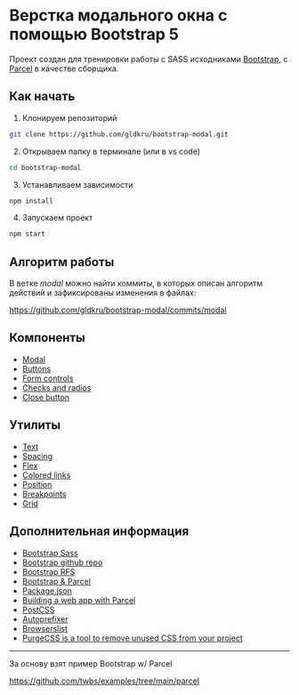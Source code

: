 # Верстка модального окна с помощью Bootstrap 5

Проект создан для тренировки работы с SASS исходниками [Bootstrap](https://getbootstrap.com), с [Parcel](https://parceljs.org) в качестве сборщика.

## Как начать

1. Клонируем репозиторий
```sh
git clone https://github.com/gldkru/bootstrap-modal.git
```

2. Открываем папку в терминале (или в vs code)
```sh
cd bootstrap-modal
```

3. Устанавливаем зависимости
```sh
npm install
```

4. Запускаем проект
```sh
npm start
```

## Алгоритм работы

В ветке _modal_ можно найти коммиты, в которых описан алгоритм действий и зафиксированы изменения в файлах:

https://github.com/gldkru/bootstrap-modal/commits/modal

## Компоненты

- [Modal](https://getbootstrap.com/docs/5.3/components/modal/)
- [Buttons](https://getbootstrap.com/docs/5.3/components/buttons/)
- [Form controls](https://getbootstrap.com/docs/5.3/forms/form-control/)
- [Checks and radios](https://getbootstrap.com/docs/5.3/forms/checks-radios/)
- [Close button](https://getbootstrap.com/docs/5.3/components/close-button/)

## Утилиты

- [Text](https://getbootstrap.com/docs/5.3/utilities/text/)
- [Spacing](https://getbootstrap.com/docs/5.3/utilities/spacing/)
- [Flex](https://getbootstrap.com/docs/5.3/utilities/flex/)
- [Colored links](https://getbootstrap.com/docs/5.3/helpers/colored-links/)
- [Position](https://getbootstrap.com/docs/5.3/helpers/position/)
- [Breakpoints](https://getbootstrap.com/docs/5.3/layout/breakpoints/)
- [Grid](https://getbootstrap.com/docs/5.3/layout/grid/)

## Дополнительная информация

- [Bootstrap Sass](https://getbootstrap.com/docs/5.3/customize/sass/)
- [Bootstrap github repo](https://github.com/twbs/bootstrap/tree/main/scss)
- [Bootstrap RFS](https://getbootstrap.com/docs/5.3/getting-started/rfs/)
- [Bootstrap & Parcel](https://getbootstrap.com/docs/5.3/getting-started/parcel/)
- [Package.json](https://flaviocopes.com/package-json/)
- [Building a web app with Parcel](https://parceljs.org/getting-started/webapp/)
- [PostCSS](https://postcss.org/)
- [Autoprefixer](https://autoprefixer.github.io/)
- [Browserslist](https://browsersl.ist/)
- [PurgeCSS is a tool to remove unused CSS from your project](https://purgecss.com/)

---

За основу взят пример Bootstrap w/ Parcel

https://github.com/twbs/examples/tree/main/parcel
